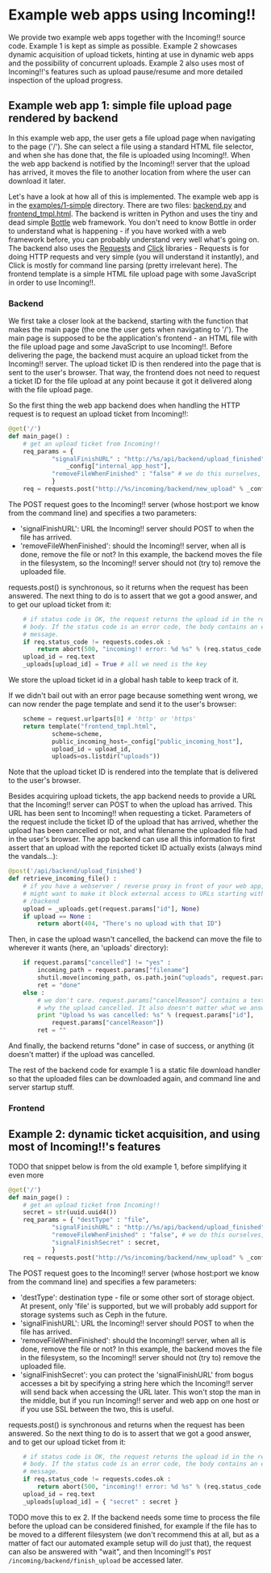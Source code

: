 Example web apps using Incoming!!
=================================

We provide two example web apps together with the Incoming!! source code. Example 1 is kept as simple as possible. Example 2 showcases dynamic acquisition of upload tickets, hinting at use in dynamic web apps and the possibility of concurrent uploads. Example 2 also uses most of Incoming!!'s features such as upload pause/resume and more detailed inspection of the upload progress.


## Example web app 1: simple file upload page rendered by backend

In this example web app, the user gets a file upload page when navigating to the page ('/'). She can select a file using a standard HTML file selector, and when she has done that, the file is uploaded using Incoming!!. When the web app backend is notified by the Incoming!! server that the upload has arrived, it moves the file to another location from where the user can download it later.

Let's have a look at how all of this is implemented. The example web app is in the [examples/1-simple](../examples/1-simple) directory. There are two files: [backend.py](../examples/1-simple/backend.py) and [frontend\_tmpl.html](../examples/1-simple/frontend_tmpl.html). The backend is written in Python and uses the tiny and dead simple [Bottle](http://bottlepy.org/) web framework. You don't need to know Bottle in order to understand what is happening - if you have worked with a web framework before, you can probably understand very well what's going on. The backend also uses the [Requests](http://python-requests.org) and [Click](http://click.pocoo.org/) libraries - Requests is for doing HTTP requests and very simple (you will understand it instantly), and Click is mostly for command line parsing (pretty irrelevant here). The frontend template is a simple HTML file upload page with some JavaScript in order to use Incoming!!.


### Backend

We first take a closer look at the backend, starting with the function that makes the main page (the one the user gets when navigating to '/'). The main page is supposed to be the application's frontend - an HTML file with the file upload page and some JavaScript to use Incoming!!. Before delivering the page, the backend must acquire an upload ticket from the Incoming!! server. The upload ticket ID is then rendered into the page that is sent to the user's browser. That way, the frontend does not need to request a ticket ID for the file upload at any point because it got it delivered along with the file upload page.

So the first thing the web app backend does when handling the HTTP request is to request an upload ticket from Incoming!!:

```python
@get('/')
def main_page() :
    # get an upload ticket from Incoming!!
    req_params = {
            "signalFinishURL" : "http://%s/api/backend/upload_finished" % 
                _config["internal_app_host"],
            "removeFileWhenFinished" : "false" # we do this ourselves, by moving the file
            }
    req = requests.post("http://%s/incoming/backend/new_upload" % _config["internal_incoming_host"], params=req_params)
```

The POST request goes to the Incoming!! server (whose host:port we know from the command line) and specifies a two parameters:

* 'signalFinishURL': URL the Incoming!! server should POST to when the file has arrived.
* 'removeFileWhenFinished': should the Incoming!! server, when all is done, remove the file or not? In this example, the backend moves the file in the filesystem, so the Incoming!! server should not (try to) remove the uploaded file.

requests.post() is synchronous, so it returns when the request has been answered. The next thing to do is to assert that we got a good answer, and to get our upload ticket from it:

```python
    # if status code is OK, the request returns the upload id in the return
    # body. If the status code is an error code, the body contains an error
    # message.
    if req.status_code != requests.codes.ok :
        return abort(500, "incoming!! error: %d %s" % (req.status_code, req.text))
    upload_id = req.text
    _uploads[upload_id] = True # all we need is the key
```

We store the upload ticket id in a global hash table to keep track of it.

If we didn't bail out with an error page because something went wrong, we can now render the page template and send it to the user's browser:

```python
    scheme = request.urlparts[0] # 'http' or 'https'
    return template("frontend_tmpl.html",
            scheme=scheme,
            public_incoming_host=_config["public_incoming_host"],
            upload_id = upload_id,
            uploads=os.listdir("uploads"))
```

Note that the upload ticket ID is rendered into the template that is delivered to the user's browser.

Besides acquiring upload tickets, the app backend needs to provide a URL that the Incoming!! server can POST to when the upload has arrived. This URL has been sent to Incoming!! when requesting a ticket. Parameters of the request include the ticket ID of the upload that has arrived, whether the upload has been cancelled or not, and what filename the uploaded file had in the user's browser. The app backend can use all this information to first assert that an upload with the reported ticket ID actually exists (always mind the vandals...):

```python
@post('/api/backend/upload_finished')
def retrieve_incoming_file() :
    # if you have a webserver / reverse proxy in front of your web app, you
    # might want to make it block external access to URLs starting with
    # /backend
    upload = _uploads.get(request.params["id"], None)
    if upload == None :
        return abort(404, "There's no upload with that ID")
```

Then, in case the upload wasn't cancelled, the backend can move the file to wherever it wants (here, an 'uploads' directory):

```python
    if request.params["cancelled"] != "yes" :
        incoming_path = request.params["filename"]
        shutil.move(incoming_path, os.path.join("uploads", request.params["filenameFromBrowser"]))
        ret = "done"
    else :
        # we don't care. request.params["cancelReason"] contains a text describing
        # why the upload cancelled. It also doesn't matter what we answer.
        print "Upload %s was cancelled: %s" % (request.params["id"],
            request.params["cancelReason"])
        ret = ""
```

And finally, the backend returns "done" in case of success, or anything (it doesn't matter) if the upload was cancelled.

The rest of the backend code for example 1 is a static file download handler so that the uploaded files can be downloaded again, and command line and server startup stuff.


### Frontend


## Example 2: dynamic ticket acquisition, and using most of Incoming!!'s features

TODO that snippet below is from the old example 1, before simplifying it even more

```python
@get('/')
def main_page() :
    # get an upload ticket from Incoming!!
    secret = str(uuid.uuid4())
    req_params = { "destType" : "file",
            "signalFinishURL" : "http://%s/api/backend/upload_finished" % _config["internal_app_host"],
            "removeFileWhenFinished" : "false", # we do this ourselves, by moving the file
            "signalFinishSecret" : secret,
            }
    req = requests.post("http://%s/incoming/backend/new_upload" % _config["internal_incoming_host"], params=req_params)
```

The POST request goes to the Incoming!! server (whose host:port we know from the command line) and specifies a few parameters:

* 'destType': destination type - file or some other sort of storage object. At present, only 'file' is supported, but we will probably add support for storage systems such as Ceph in the future.
* 'signalFinishURL': URL the Incoming!! server should POST to when the file has arrived.
* 'removeFileWhenFinished': should the Incoming!! server, when all is done, remove the file or not? In this example, the backend moves the file in the filesystem, so the Incoming!! server should not (try to) remove the uploaded file.
* 'signalFinishSecret': you can protect the 'signalFinishURL' from bogus accesses a bit by specifying a string here which the Incoming!! server will send back when accessing the URL later. This won't stop the man in the middle, but if you run Incoming!! server and web app on one host or if you use SSL between the two, this is useful.

requests.post() is synchronous and returns when the request has been answered. So the next thing to do is to assert that we got a good answer, and to get our upload ticket from it:

```python
    # if status code is OK, the request returns the upload id in the return
    # body. If the status code is an error code, the body contains an error
    # message.
    if req.status_code != requests.codes.ok :
        return abort(500, "incoming!! error: %d %s" % (req.status_code, req.text))
    upload_id = req.text
    _uploads[upload_id] = { "secret" : secret }
```


TODO move this to ex 2.
If the backend needs some time to process the file before the upload can be considered finished, for example if the file has to be moved to a different filesystem (we don't recommend this at all, but as a matter of fact our automated example setup will do just that), the request can also be answered with "wait", and then Incoming!!'s `POST /incoming/backend/finish_upload` be accessed later.

